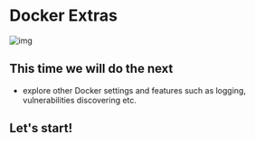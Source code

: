 # Docker Extras

![img](https://opensourceforu.com/wp-content/uploads/2017/08/Docker-Monitoring.jpg)

## This time we will do the next
- explore other Docker settings and features such as logging, vulnerabilities discovering etc.


## Let's start!

